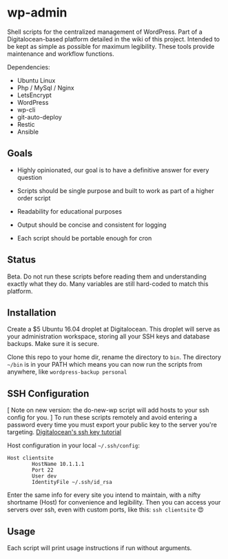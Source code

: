 # wp-admin
Shell scripts for the centralized management of WordPress.
Part of a Digitalocean-based platform detailed in the wiki of this project.
Intended to be kept as simple as possible for maximum legibility.
These tools provide maintenance and workflow functions.

Dependencies:

* Ubuntu Linux
* Php / MySql / Nginx
* LetsEncrypt
* WordPress
* wp-cli
* git-auto-deploy
* Restic
* Ansible

## Goals
* Highly opinionated, our goal is to have a definitive answer for every question

* Scripts should be single purpose and built to work as part of a higher order script

* Readability for educational purposes

* Output should be concise and consistent for logging

* Each script should be portable enough for cron

## Status
Beta.
Do not run these scripts before reading them and understanding exactly what they do.
Many variables are still hard-coded to match this platform.

## Installation
Create a $5 Ubuntu 16.04 droplet at Digitalocean. This droplet will serve as your administration workspace, storing all your SSH keys and database backups. 
Make sure it is secure.

Clone this repo to your home dir, rename the directory to `bin`. 
The directory `~/bin` is in your PATH which means you can now run the scripts from anywhere, like `wordpress-backup personal`

## SSH Configuration
[ Note on new version: the do-new-wp script will add hosts to your ssh config for you. ]
To run these scripts remotely and avoid entering a password every time you must export your public key to the server you're targeting. 
[Digitalocean's ssh key tutorial](https://www.digitalocean.com/community/tutorials/how-to-set-up-ssh-keys--2.)

Host configuration in your local `~/.ssh/config`:

```
Host clientsite
        HostName 10.1.1.1
        Port 22
        User dev
        IdentityFile ~/.ssh/id_rsa
```
Enter the same info for every site you intend to maintain, with a nifty shortname (Host) for convenience and legibility. Then you can access your servers over ssh, even with custom ports, like this: `ssh clientsite` 😍

## Usage
Each script will print usage instructions if run without arguments.
